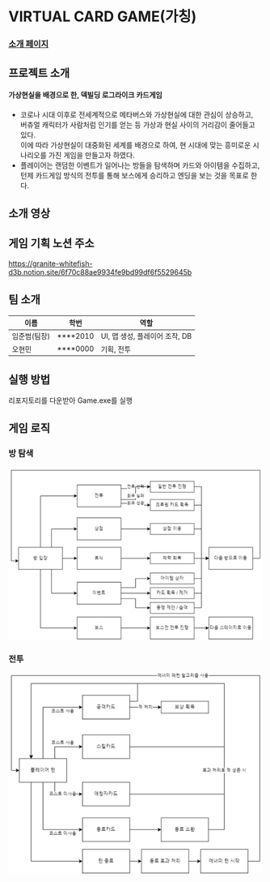 # VIRTUAL CARD GAME(가칭)

### [소개 페이지](https://kookmin-sw.github.io/capstone-2023-03/)

## 프로젝트 소개

#### 가상현실을 배경으로 한, 덱빌딩 로그라이크 카드게임 
- 코로나 시대 이후로 전세계적으로 메타버스와 가상현실에 대한 관심이 상승하고, <br>
버츄얼 캐릭터가 사람처럼 인기를 얻는 등 가상과 현실 사이의 거리감이 줄어들고 있다. <br>
이에 따라 가상현실이 대중화된 세계를 배경으로 하여, 현 시대에 맞는 흥미로운 시나리오를 가진 게임을 만들고자 하였다. <br>
- 플레이어는 랜덤한 이벤트가 일어나는 방들을 탐색하며 카드와 아이템을 수집하고, <br>
턴제 카드게임 방식의 전투를 통해 보스에게 승리하고 엔딩을 보는 것을 목표로 한다.

## 소개 영상

## 게임 기획 노션 주소
https://granite-whitefish-d3b.notion.site/6f70c88ae9934fe9bd99df6f5529645b

## 팀 소개

|이름|학번|역할|
|-|-|-|
|임준범(팀장)|****2010|UI, 맵 생성, 플레이어 조작, DB|
|오현민|****0000|기획, 전투|

## 실행 방법

리포지토리를 다운받아 Game.exe를 실행

## 게임 로직

### 방 탐색
![방 탐색](/Docs/logic1.png)
### 전투
![전투](/Docs/logic2.png)
